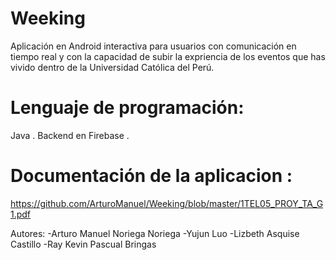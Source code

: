 # Weeking
Aplicación en Android interactiva para usuarios con comunicación en tiempo real y con la capacidad de subir la expriencia de los eventos que has vivido dentro de la Universidad Católica del Perú.
# Lenguaje de programación:
Java .
Backend en Firebase .
# Documentación de la aplicacion :
https://github.com/ArturoManuel/Weeking/blob/master/1TEL05_PROY_TA_G1.pdf

Autores:
-Arturo Manuel Noriega Noriega 
-Yujun Luo 
-Lizbeth Asquise Castillo 
-Ray Kevin Pascual Bringas
